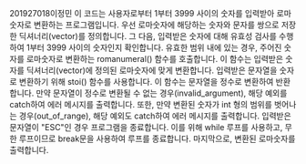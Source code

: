 201927018이정민
이 코드는 사용자로부터 1부터 3999 사이의 숫자를 입력받아 로마숫자로 변환하는 프로그램입니다.
우선 로마숫자에 해당하는 숫자와 문자를 쌍으로 저장한 딕셔너리(vector)를 정의합니다. 그 다음, 입력받은 숫자에 대해 유효성 검사를 수행하여 1부터 3999 사이의 숫자인지 확인합니다. 유효한 범위 내에 있는 경우, 주어진 숫자를 로마숫자로 변환하는 romanumeral() 함수를 호출합니다. 이 함수는 입력받은 숫자를 딕셔너리(vector)에 정의된 로마숫자에 맞게 변환합니다.
입력받은 문자열을 숫자로 변환하기 위해 stoi() 함수를 사용합니다. 이 함수는 문자열을 정수로 변환하여 반환합니다. 만약 문자열이 정수로 변환될 수 없는 경우(invalid_argument), 해당 예외를 catch하여 에러 메시지를 출력합니다. 또한, 만약 변환된 숫자가 int 형의 범위를 벗어나는 경우(out_of_range), 해당 예외도 catch하여 에러 메시지를 출력합니다.
입력받은 문자열이 "ESC"인 경우 프로그램을 종료합니다. 이를 위해 while 루프를 사용하고, 무한 루프이므로 break문을 사용하여 루프를 종료합니다.
마지막으로, 변환된 로마숫자를 출력합니다.

